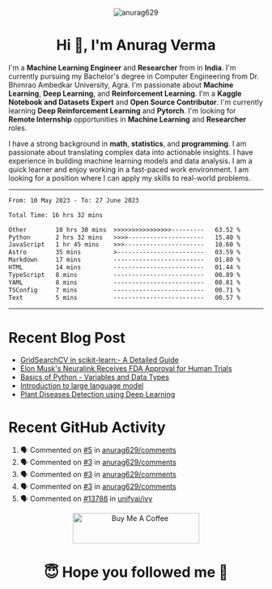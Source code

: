 

<p align="center"> <img src="https://komarev.com/ghpvc/?username=anurag629&label=Profile%20views&color=0e75b6&style=flat" alt="anurag629" /> </p>

<h1 align="center">Hi 👋, I'm Anurag Verma</h1>


I'm a **Machine Learning Engineer** and **Researcher** from in **India**. I'm currently pursuing my Bachelor's degree in Computer Engineering from Dr. Bhimrao Ambedkar University, Agra. I'm passionate about **Machine Learning**, **Deep Learning**, and **Reinforcement Learning**. I'm a **Kaggle Notebook and Datasets Expert** and **Open Source Contributor**. I'm currently learning **Deep Reinforcement Learning** and **Pytorch**. I'm looking for **Remote Internship** opportunities in **Machine Learning** and **Researcher** roles.

I have a strong background in **math**, **statistics**, and **programming**. I am passionate about translating complex data into actionable insights. I have experience in building machine learning models and data analysis. I am a quick learner and enjoy working in a fast-paced work environment. I am looking for a position where I can apply my skills to real-world problems.

---

<!--START_SECTION:waka-->

```txt
From: 10 May 2023 - To: 27 June 2023

Total Time: 16 hrs 32 mins

Other        10 hrs 30 mins  >>>>>>>>>>>>>>>>---------   63.52 %
Python       2 hrs 32 mins   >>>>---------------------   15.40 %
JavaScript   1 hr 45 mins    >>>----------------------   10.60 %
Astro        35 mins         >------------------------   03.59 %
Markdown     17 mins         -------------------------   01.80 %
HTML         14 mins         -------------------------   01.44 %
TypeScript   8 mins          -------------------------   00.89 %
YAML         8 mins          -------------------------   00.81 %
TSConfig     7 mins          -------------------------   00.71 %
Text         5 mins          -------------------------   00.57 %
```

<!--END_SECTION:waka-->


---
# Recent Blog Post

<!-- BLOG-POST-LIST:START -->
- [GridSearchCV in scikit-learn:- A Detailed Guide](https://www.codercops.tech/posts/gridsearchcv-in-scikit-learn-a-detailed-guide/)
- [Elon Musk&#39;s Neuralink Receives FDA Approval for Human Trials](https://www.codercops.tech/posts/elon-musks-neuralink-receives-fda-approval-for-human-trials/)
- [Basics of Python - Variables and Data Types](https://www.codercops.tech/posts/python-basics-of-python-variables-and-data-types/)
- [Introduction to large language model](https://www.codercops.tech/posts/introduction-to-large-language-model/)
- [Plant Diseases Detection using Deep Learning](https://www.codercops.tech/posts/plant-diseases-detection-using-deep-learning/)
<!-- BLOG-POST-LIST:END -->




# Recent GitHub Activity
<!--START_SECTION:activity-->
1. 🗣 Commented on [#5](https://github.com/anurag629/comments/issues/5) in [anurag629/comments](https://github.com/anurag629/comments)
2. 🗣 Commented on [#3](https://github.com/anurag629/comments/issues/3) in [anurag629/comments](https://github.com/anurag629/comments)
3. 🗣 Commented on [#3](https://github.com/anurag629/comments/issues/3) in [anurag629/comments](https://github.com/anurag629/comments)
4. 🗣 Commented on [#3](https://github.com/anurag629/comments/issues/3) in [anurag629/comments](https://github.com/anurag629/comments)
5. 🗣 Commented on [#13786](https://github.com/unifyai/ivy/issues/13786) in [unifyai/ivy](https://github.com/unifyai/ivy)
<!--END_SECTION:activity-->

<p align="center"> 
<a href="https://www.buymeacoffee.com/anurag629" target="_blank"><img src="https://cdn.buymeacoffee.com/buttons/default-orange.png" alt="Buy Me A Coffee" height="60" width="250"></a>
</p>


<h1 align="center"> 😇 Hope you followed me 🥰  </h1>

